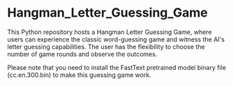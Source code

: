 # Hangman_Letter_Guessing_Game
This Python repository hosts a Hangman Letter Guessing Game, where users can experience the classic word-guessing game and witness the AI's letter guessing capabilities. The user has the flexibility to choose the number of game rounds and observe the outcomes.

Please note that you need to install the FastText pretrained model binary file (cc.en.300.bin) to make this guessing game work.
